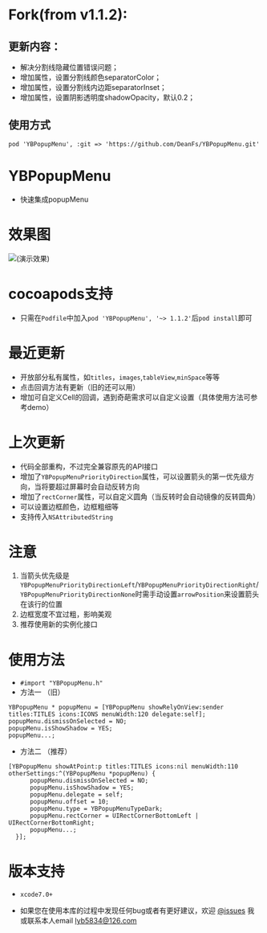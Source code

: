 # Fork(from v1.1.2):

## 更新内容：
* 解决分割线隐藏位置错误问题；
* 增加属性，设置分割线颜色separatorColor；
* 增加属性，设置分割线内边距separatorInset；
* 增加属性，设置阴影透明度shadowOpacity，默认0.2；

## 使用方式
```
pod 'YBPopupMenu', :git => 'https://github.com/DeanFs/YBPopupMenu.git'
```

# YBPopupMenu
 * 快速集成popupMenu

# 效果图
![(演示效果)](https://lyb5834.github.io/Images/YBPopupMenuGif.gif)

# cocoapods支持
  * 只需在`Podfile`中加入`pod 'YBPopupMenu', '~> 1.1.2'`后`pod install`即可

# 最近更新
  * 开放部分私有属性，如`titles`，`images`,`tableView`,`minSpace`等等
  * 点击回调方法有更新（旧的还可以用）
  * 增加可自定义Cell的回调，遇到奇葩需求可以自定义设置（具体使用方法可参考demo）

  
# 上次更新
  * 代码全部重构，不过完全兼容原先的API接口
  * 增加了`YBPopupMenuPriorityDirection`属性，可以设置箭头的第一优先级方向，当将要超过屏幕时会自动反转方向
  * 增加了`rectCorner`属性，可以自定义圆角（当反转时会自动镜像的反转圆角）
  * 可以设置边框颜色，边框粗细等
  * 支持传入`NSAttributedString`
  
# 注意
  1. 当箭头优先级是`YBPopupMenuPriorityDirectionLeft`/`YBPopupMenuPriorityDirectionRight`/`YBPopupMenuPriorityDirectionNone`时需手动设置`arrowPosition`来设置箭头在该行的位置
  2. 边框宽度不宜过粗，影响美观
  3. 推荐使用新的实例化接口

# 使用方法
  * `#import "YBPopupMenu.h"`
  * 方法一 （旧）
  
  ```
  YBPopupMenu * popupMenu = [YBPopupMenu showRelyOnView:sender titles:TITLES icons:ICONS menuWidth:120 delegate:self];
  popupMenu.dismissOnSelected = NO;
  popupMenu.isShowShadow = YES;
  popupMenu...;
  ```
  * 方法二 （推荐）
  
  ```
  [YBPopupMenu showAtPoint:p titles:TITLES icons:nil menuWidth:110 otherSettings:^(YBPopupMenu *popupMenu) {
        popupMenu.dismissOnSelected = NO;
        popupMenu.isShowShadow = YES;
        popupMenu.delegate = self;
        popupMenu.offset = 10;
        popupMenu.type = YBPopupMenuTypeDark;
        popupMenu.rectCorner = UIRectCornerBottomLeft | UIRectCornerBottomRight;
        popupMenu...;
    }];
  ``` 
  

# 版本支持
  * `xcode7.0+`

  * 如果您在使用本库的过程中发现任何bug或者有更好建议，欢迎 [@issues](https://github.com/lyb5834/YBPopupMenu/issues) 我或联系本人email lyb5834@126.com 

